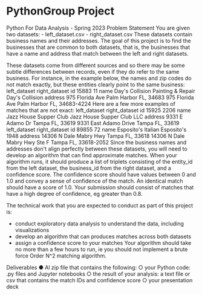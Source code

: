 # PythonGroup Project
Python For Data Analysis - Spring 2023
Problem Statement You are given two datasets: - left_dataset.csv - right_dataset.csv These datasets contain business names and their addresses. The goal of this project is to find the businesses that are common to both datasets, that is, the businesses that have a name and address that match between the left and right datasets.

These datasets come from different sources and so there may be some subtle differences between records, even if they do refer to the same business. For instance, in the example below, the names and zip codes do not match exactly, but these entities clearly point to the same business: left_dataset right_dataset id 15883 11 name Day's Collision Painting & Repair Day's Collision address 975 Florida Ave Palm Harbor FL, 34683 975 Florida Ave Palm Harbor FL, 34683-4224 Here are a few more examples of matches that are not exact: left_dataset right_dataset id 15925 2206 name Jazz House Supper Club Jazz House Supper Club LLC address 9331 E Adamo Dr Tampa FL, 33619 9331 East Adamo Drive Tampa FL, 33619 left_dataset right_dataset id 89855 72 name Esposito's Italian Esposito's 1948 address 14306 N Dale Mabry Hwy Tampa FL, 33618 14306 N Dale Mabry Hwy Ste F Tampa FL, 33618-2052 Since the business names and addresses don't align perfectly between these datasets, you will need to develop an algorithm that can find approximate matches. When your algorithm runs, it should produce a list of triplets consisting of the entity_id from the left dataset, the business_id from the right dataset, and a confidence score. The confidence score should have values between 0 and 1.0 and convey a sense of confidence of the match. An identical match should have a score of 1.0. Your submission should consist of matches that have a high degree of confidence, eg greater than 0.8. 

The technical work that you are expected to conduct as part of this project is: 
- conduct exploratory data analysis to understand the data, including visualizations 
- develop an algorithm that can produces matches across both datasets 
- assign a confidence score to your matches Your algorithm should take no more than a few hours to run, ie you should not implement a brute force Order N^2 matching algorithm. 

Deliverables 
● Al zip file that contains the following: 
○ your Python code: .py files and Jupyter notebooks 
○ the result of your analysis: a text file or csv that contains the match IDs and confidence score 
○ your presentation deck
